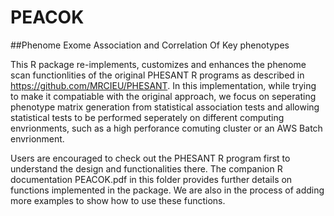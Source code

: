 # PEACOK
##Phenome Exome Association and Correlation Of Key phenotypes

This R package  re-implements, customizes and enhances the phenome scan functionlities of the original PHESANT R programs as described in https://github.com/MRCIEU/PHESANT. In this implementation, while trying to make it compatiable with the original approach, we focus on seperating phenotype matrix generation from statistical association tests and allowing statistical tests to be performed seperately on different computing envrionments, such as a high perforance comuting cluster or an AWS Batch envrionment. 

Users are encouraged to check out the PHESANT R program first to understand the design and functionalities there. The companion R documentation PEACOK.pdf in this folder provides further details on functions implemented in the package.  We are also in the process of adding more examples to show how to use these functions.


